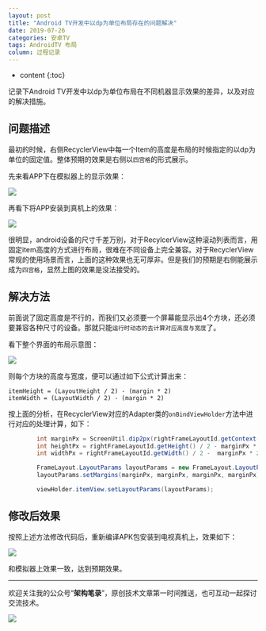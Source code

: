 ```yaml
---
layout: post
title: "Android TV开发中以dp为单位布局存在的问题解决"
date: 2019-07-26
categories: 安卓TV
tags: AndroidTV 布局
column: 过程记录
---
```


* content
{:toc}

记录下Android TV开发中以dp为单位布局在不同机器显示效果的差异，以及对应的解决措施。





## 问题描述

最初的时候，右侧RecyclerView中每一个Item的高度是布局的时候指定的以dp为单位的固定值。整体预期的效果是右侧以`四宫格`的形式展示。

先来看APP下在模拟器上的显示效果：

![](/assets/post_pics/2019-07-26-tv-dev-problems.md/Screenshot_1564208596.png)

再看下将APP安装到真机上的效果：

![](/assets/post_pics/2019-07-26-tv-dev-problems.md/Screenshot_1564208837.png)

很明显，android设备的尺寸千差万别，对于RecylcerView这种滚动列表而言，用固定item高度的方式进行布局，很难在不同设备上完全兼容。对于RecyclerView常规的使用场景而言，上面的这种效果也无可厚非。但是我们的预期是右侧能展示成为`四宫格`，显然上图的效果是没法接受的。


## 解决方法

前面说了固定高度是不行的，而我们又必须要一个屏幕能显示出4个方块，还必须要兼容各种尺寸的设备。那就只能`运行时动态的去计算对应高度与宽度`了。

看下整个界面的布局示意图：

![](/assets/post_pics/2019-07-26-tv-dev-problems.md/md_pics_2019-07-27-15-10-01.png)

则每个方块的高度与宽度，便可以通过如下公式计算出来：

```
itemHeight = (LayoutHeight / 2) - (margin * 2)
itemWidth = (LayoutWidth / 2) - (margin * 2)
```

按上面的分析，在RecyclerView对应的Adapter类的`onBindViewHolder`方法中进行对应的处理计算，如下：

```java
        int marginPx = ScreenUtil.dip2px(rightFrameLayoutId.getContext(), 12);
        int heightPx = rightFrameLayoutId.getHeight() / 2 - marginPx * 2;
        int widthPx = rightFrameLayoutId.getWidth() / 2 -  marginPx * 2;

        FrameLayout.LayoutParams layoutParams = new FrameLayout.LayoutParams(widthPx, heightPx);
        layoutParams.setMargins(marginPx, marginPx, marginPx, marginPx);

        viewHolder.itemView.setLayoutParams(layoutParams);
```

## 修改后效果

按照上述方法修改代码后，重新编译APK包安装到电视真机上，效果如下：

![](/assets/post_pics/2019-07-26-tv-dev-problems.md/Screenshot_1564209331.png)

和模拟器上效果一致，达到预期效果。


---

欢迎关注我的公众号“**架构笔录**”，原创技术文章第一时间推送，也可互动一起探讨交流技术。

![](https://raw.githubusercontent.com/veezean/pic_assets/master/assets/comm_pics/contact/gongzhonghao.png)
